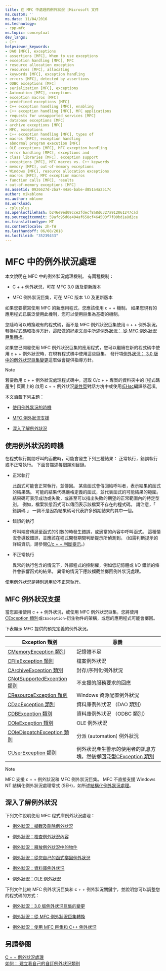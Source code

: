```yaml
---
title: 在 MFC 中處理的例外狀況 |Microsoft 文件
ms.custom: ''
ms.date: 11/04/2016
ms.technology:
- cpp-mfc
ms.topic: conceptual
dev_langs:
- C++
helpviewer_keywords:
- DAO [MFC], exceptions
- assertions [MFC], When to use exceptions
- exception handling [MFC], MFC
- resource allocation exception
- resources [MFC], allocating
- keywords [MFC], exception handling
- errors [MFC], detected by assertions
- ODBC exceptions [MFC]
- serialization [MFC], exceptions
- Automation [MFC], exceptions
- exception macros [MFC]
- predefined exceptions [MFC]
- C++ exception handling [MFC], enabling
- C++ exception handling [MFC], MFC applications
- requests for unsupported services [MFC]
- database exceptions [MFC]
- archive exceptions [MFC]
- MFC, exceptions
- C++ exception handling [MFC], types of
- macros [MFC], exception handling
- abnormal program execution [MFC]
- OLE exceptions [MFC], MFC exception handling
- error handling [MFC], exceptions and
- class libraries [MFC], exception support
- exceptions [MFC], MFC macros vs. C++ keywords
- memory [MFC], out-of-memory exceptions
- Windows [MFC], resource allocation exceptions
- macros [MFC], MFC exception macros
- function calls [MFC], results
- out-of-memory exceptions [MFC]
ms.assetid: 0926627d-2ba7-44a6-babe-d851a4a2517c
author: mikeblome
ms.author: mblome
ms.workload:
- cplusplus
ms.openlocfilehash: b246e9ed09cce2fdecf8a8d6327a912061247cad
ms.sourcegitcommit: 59afc95d0e494af658cf464503f7f89bd1a8d2ce
ms.translationtype: MT
ms.contentlocale: zh-TW
ms.lasthandoff: 06/08/2018
ms.locfileid: "35239433"
---
```

# <a name="exception-handling-in-mfc"></a>MFC 中的例外狀況處理
本文說明在 MFC 中的例外狀況處理機制。 有兩種機制：  
  
-   C + + 例外狀況，可在 MFC 3.0 版及更新版本  
  
-   MFC 例外狀況巨集，可在 MFC 版本 1.0 及更新版本  
  
 如果您要撰寫使用 MFC 的新應用程式，您應該使用 c + + 機制。 如果您現有的應用程式已廣泛使用此機制，您可以使用巨集為基礎的機制。  
  
 您隨時可以轉換現有的程式碼，而不是 MFC 例外狀況巨集使用 c + + 例外狀況。 轉換程式碼和指導方針，這麼做的好處文章中所述[例外狀況： 從 MFC 例外狀況巨集轉換](../mfc/exceptions-converting-from-mfc-exception-macros.md)。  
  
 如果您已開發使用 MFC 例外狀況巨集的應用程式，您可以繼續在新的程式碼中使用 c + + 例外狀況時，在現有程式碼中使用這些巨集。 發行項[例外狀況： 3.0 版中的例外狀況巨集變更](../mfc/exceptions-changes-to-exception-macros-in-version-3-0.md)這麼做會提供指導方針。  
  
> [!NOTE]
>  若要啟用 c + + 例外狀況處理程式碼中，選取 C/c + + 專案的資料夾中的 [程式碼產生] 頁面上的 啟用 c + + 例外狀況[屬性頁](../ide/property-pages-visual-cpp.md)對話方塊中或使用[/EHsc](../build/reference/eh-exception-handling-model.md)編譯器選項。  
  
 本文涵蓋下列主題：  
  
-   [使用例外狀況的時機](#_core_when_to_use_exceptions)  
  
-   [MFC 例外狀況支援](#_core_mfc_exception_support)  
  
-   [深入了解例外狀況](#_core_further_reading_about_exceptions)  
  
##  <a name="_core_when_to_use_exceptions"></a> 使用例外狀況的時機  
 在程式執行期間呼叫的函數時，可能會發生下列三種結果： 正常執行，錯誤執行或不正常執行。 下面會描述每個類別目錄。  
  
-   正常執行  
  
     此函式可能會正常執行，並傳回。 某些函式會傳回給呼叫者，表示結果的函式的結果碼。 可能的結果代碼嚴格定義的函式，並代表函式的可能結果的範圍。 結果碼可表示成功或失敗，或甚至可以指出失敗的期望的正常範圍內的特定型別。 例如，檔案狀態函式可以傳回表示該檔案不存在的程式碼。 請注意，「 錯誤碼 」 一詞不是因為結果碼可代表許多預期結果的其中一個。  
  
-   錯誤的執行  
  
     呼叫端會傳遞至函式的引數的時發生錯誤，或適當的內容中呼叫函式。 這種情況會導致錯誤，並應該在程式開發期間判斷提示所偵測到。 (如需判斷提示的詳細資訊，請參閱[C/c + + 判斷提示](/visualstudio/debugger/c-cpp-assertions)。)  
  
-   不正常執行  
  
     異常的執行包含的情況下，外部程式的控制權，例如低記憶體或 I/O 錯誤的條件會影響函式的結果。 異常的情況下應該攔截並擲回例外狀況處理。  
  
 使用例外狀況是特別適用於不正常執行。  
  
##  <a name="_core_mfc_exception_support"></a> MFC 例外狀況支援  
 當您直接使用 c + + 例外狀況，或使用 MFC 例外狀況巨集，您將使用[CException 類別](../mfc/reference/cexception-class.md)或`CException`-衍生物件的架構，或您的應用程式可能會擲回。  
  
 下表顯示 MFC 提供的預先定義的例外狀況。  
  
|Exception 類別|意義|  
|---------------------|-------------|  
|[CMemoryException 類別](../mfc/reference/cmemoryexception-class.md)|記憶體不足|  
|[CFileException 類別](../mfc/reference/cfileexception-class.md)|檔案例外狀況|  
|[CArchiveException 類別](../mfc/reference/carchiveexception-class.md)|封存/序列化例外狀況|  
|[CNotSupportedException 類別](../mfc/reference/cnotsupportedexception-class.md)|不支援的服務要求的回應|  
|[CResourceException 類別](../mfc/reference/cresourceexception-class.md)|Windows 資源配置例外狀況|  
|[CDaoException 類別](../mfc/reference/cdaoexception-class.md)|資料庫例外狀況 （DAO 類別）|  
|[CDBException 類別](../mfc/reference/cdbexception-class.md)|資料庫例外狀況 （ODBC 類別）|  
|[COleException 類別](../mfc/reference/coleexception-class.md)|OLE 例外狀況|  
|[COleDispatchException 類別](../mfc/reference/coledispatchexception-class.md)|分派 (automation) 例外狀況|  
|[CUserException 類別](../mfc/reference/cuserexception-class.md)|例外狀況產生警示的使用者的訊息方塊，然後擲回泛型[CException 類別](../mfc/reference/cexception-class.md)|  
  
> [!NOTE]
>  MFC 支援 c + + 例外狀況和 MFC 例外狀況巨集。 MFC 不直接支援 Windows NT 結構化例外狀況處理常式 (SEH)，如所述[結構化例外狀況處理](http://msdn.microsoft.com/library/windows/desktop/ms680657)。  
  
##  <a name="_core_further_reading_about_exceptions"></a> 深入了解例外狀況  
 下列文件說明使用 MFC 程式庫例外狀況處理：  
  
-   [例外狀況：攔截及刪除例外狀況](../mfc/exceptions-catching-and-deleting-exceptions.md)  
  
-   [例外狀況：檢查例外狀況內容](../mfc/exceptions-examining-exception-contents.md)  
  
-   [例外狀況：釋放例外狀況中的物件](../mfc/exceptions-freeing-objects-in-exceptions.md)  
  
-   [例外狀況：從您自己的函式擲回例外狀況](../mfc/exceptions-throwing-exceptions-from-your-own-functions.md)  
  
-   [例外狀況：資料庫例外狀況](../mfc/exceptions-database-exceptions.md)  
  
-   [例外狀況：OLE 例外狀況](../mfc/exceptions-ole-exceptions.md)  
  
 下列文件比較 MFC 例外狀況巨集和 c + + 例外狀況關鍵字，並說明您可以調整您的程式碼的方式：  
  
-   [例外狀況：3.0 版例外狀況巨集的變更](../mfc/exceptions-changes-to-exception-macros-in-version-3-0.md)  
  
-   [例外狀況：從 MFC 例外狀況巨集轉換](../mfc/exceptions-converting-from-mfc-exception-macros.md)  
  
-   [例外狀況：使用 MFC 巨集和 C++ 例外狀況](../mfc/exceptions-using-mfc-macros-and-cpp-exceptions.md)  
  
## <a name="see-also"></a>另請參閱  
 [C + + 例外狀況處理](../cpp/cpp-exception-handling.md)   
 [如何： 建立我自己的自訂例外狀況類別](http://go.microsoft.com/fwlink/p/?linkid=128045)

